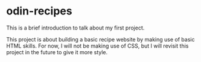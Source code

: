 # odin-recipes

This is a brief introduction to talk about my first project.

This project is about building a basic recipe website by making use of basic HTML skills. For now, I will not be making use of CSS, but I will revisit this project in the future to give it more style.
